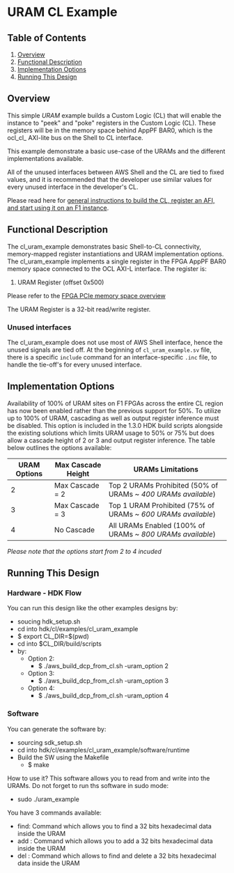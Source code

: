 # URAM CL Example

## Table of Contents

1. [Overview](#overview)
2. [Functional Description](#description)
3. [Implementation Options](#impt_opt)
4. [Running This Design](#runme)

<a name="overview"></a>
## Overview

This simple *URAM* example builds a Custom Logic (CL) that will enable the instance to "peek" and "poke" registers in the Custom Logic (CL). These registers will be in the memory space behind AppPF BAR0, which is the ocl\_cl\_ AXI-lite bus on the Shell to CL interface.

This example demonstrate a basic use-case of the URAMs and the different implementations available.

All of the unused interfaces between AWS Shell and the CL are tied to fixed values, and it is recommended that the developer use similar values for every unused interface in the developer's CL.

Please read here for [general instructions to build the CL, register an AFI, and start using it on an F1 instance](./../README.md).


<a name="description"></a>
## Functional Description

The cl\_uram\_example demonstrates basic Shell-to-CL connectivity, memory-mapped register instantiations and URAM implementation options. The cl\_uram\_example implements a single register in the FPGA AppPF BAR0 memory space connected to the OCL AXI-L interface. The register is:

1. URAM Register (offset 0x500)

Please refer to the [FPGA PCIe memory space overview](../../../docs/AWS_Fpga_Pcie_Memory_Map.md)

The URAM Register is a 32-bit read/write register.

### Unused interfaces

The cl\_uram\_example does not use most of AWS Shell interface, hence the unused signals are tied off.
At the beginning of `cl_uram_example.sv` file, there is a specific `include` command for an interface-specific `.inc` file, to handle the tie-off\'s for every unused interface.


<a name="impt_opt"></a>
## Implementation Options

Availability of 100% of URAM sites on F1 FPGAs across the entire CL region has now been enabled rather than the previous support for 50%. To utilize up to 100% of URAM, cascading as well as output register inference must be disabled. This option is included in the 1.3.0 HDK build scripts alongside the existing solutions which limits URAM usage to 50% or 75% but does allow a cascade height of 2 or 3 and output register inference. The table below outlines the options available: 

URAM Options | Max Cascade Height | URAMs Limitations
--- | --- | ---
2 | Max Cascade = 2 | Top 2 URAMs Prohibited (50% of URAMs ~ *400 URAMs available*)
3 | Max Cascade = 3 | Top 1 URAM Prohibited (75% of URAMs ~ *600 URAMs available*)
4 | No Cascade | All URAMs Enabled (100% of URAMs ~ *800 URAMs available*)

*Please note that the options start from 2 to 4 incuded*

<a name="runme"></a>
## Running This Design

### Hardware - HDK Flow
You can run this design like the other examples designs by:
- soucing hdk\_setup.sh
- cd into hdk/cl/examples/cl\_uram\_example
- $ export CL\_DIR=$(pwd)
- cd into $CL\_DIR/build/scripts
- by:
	- Option 2:
		- $ ./aws\_build\_dcp\_from\_cl.sh -uram\_option 2
	- Option 3:
		- $ ./aws\_build\_dcp\_from\_cl.sh -uram\_option 3
	- Option 4:
		- $ ./aws\_build\_dcp\_from\_cl.sh -uram\_option 4

### Software
You can generate the software by:
- sourcing sdk_setup.sh
- cd into hdk/cl/examples/cl_uram_example/software/runtime
- Build the SW using the Makefile
	- $ make

How to use it?
This software allows you to read from and write into the URAMs.
Do not forget to run ths software in sudo mode:
- sudo ./uram_example

You have 3 commands available:
- find: Command which allows you to find a 32 bits hexadecimal data inside the URAM
- add : Command which allows you to add a 32 bits hexadecimal data inside the URAM
- del : Command which allows to find and delete a 32 bits hexadecimal data inside the URAM





